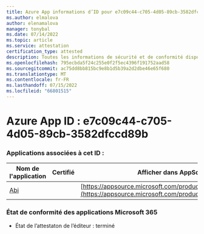 ```yaml
---
title: Azure App informations d’ID pour e7c09c44-c705-4d05-89cb-3582dfccd89b
ms.author: elmalova
author: elenamalova
manager: tonybal
ms.date: 07/14/2022
ms.topic: article
ms.service: attestation
certification_type: attested
description: Toutes les informations de sécurité et de conformité disponibles pour e7c09c44-c705-4d05-89cb-3582dfccd89b.
ms.openlocfilehash: 795ecbda5f24c255e0f2f5ec4396f191752aad58
ms.sourcegitcommit: ac75dd8bb815bc9e8b1d5b39a2d2dbe46e65f680
ms.translationtype: MT
ms.contentlocale: fr-FR
ms.lasthandoff: 07/15/2022
ms.locfileid: "66801515"
---
```

# <a name="azure-app-id-e7c09c44-c705-4d05-89cb-3582dfccd89b"></a>Azure App ID : e7c09c44-c705-4d05-89cb-3582dfccd89b


### <a name="apps-associated-with-this-id"></a>Applications associées à cet ID :
| **Nom de l'application** | **Certifié** | **Afficher dans AppSource** |
|--------------|---------------|-----------------------|
| [Abi](../forward/WA200003862.md) |  | [https://appsource.microsoft.com/product/office/WA200003862](https://appsource.microsoft.com/product/office/WA200003862) |

### <a name="microsoft-365-app-compliance-status"></a>État de conformité des applications Microsoft 365
- État de l’attestaton de l’éditeur : terminé
